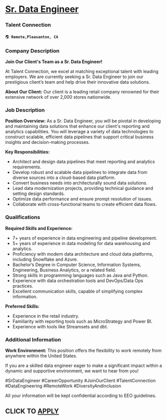 # [Sr. Data Engineer](https://www.remotewlb.com/apply/sr-data-engineer-107304)  
### Talent Connection  
#### `🌎 Remote,Pleasanton, CA`  

### **Company Description**

 **Join Our Client's Team as a Sr. Data Engineer!**

At Talent Connection, we excel at matching exceptional talent with leading employers. We are currently seeking a Sr. Data Engineer to join our prestigious client’s team and help drive their innovative data solutions.

 **About Our Client:** Our client is a leading retail company renowned for their extensive network of over 2,000 stores nationwide.

### **Job Description**

 **Position Overview:** As a Sr. Data Engineer, you will be pivotal in developing and maintaining data solutions that enhance our client's reporting and analytics capabilities. You will leverage a variety of data technologies to construct scalable, efficient data pipelines that support critical business insights and decision-making processes.

 **Key Responsibilities:**

  * Architect and design data pipelines that meet reporting and analytics requirements.
  * Develop robust and scalable data pipelines to integrate data from diverse sources into a cloud-based data platform.
  * Convert business needs into architecturally sound data solutions.
  * Lead data modernization projects, providing technical guidance and setting design standards.
  * Optimize data performance and ensure prompt resolution of issues.
  * Collaborate with cross-functional teams to create efficient data flows.

###  **Qualifications**

 **Required Skills and Experience:**

  * 7+ years of experience in data engineering and pipeline development.
  * 5+ years of experience in data modeling for data warehousing and analytics.
  * Proficiency with modern data architecture and cloud data platforms, including Snowflake and Azure.
  * Bachelor’s Degree in Computer Science, Information Systems, Engineering, Business Analytics, or a related field.
  * Strong skills in programming languages such as Java and Python.
  * Experience with data orchestration tools and DevOps/Data Ops practices.
  * Excellent communication skills, capable of simplifying complex information.

 **Preferred Skills:**

  * Experience in the retail industry.
  * Familiarity with reporting tools such as MicroStrategy and Power BI.
  * Experience with tools like Streamsets and dbt.

###  **Additional Information**

 **Work Environment:** This position offers the flexibility to work remotely from anywhere within the United States.

If you are a skilled data engineer eager to make a significant impact within a dynamic and supportive environment, we want to hear from you!

#SrDataEngineer #CareerOpportunity #JoinOurClient #TalentConnection #DataEngineering #RemoteWork #DiversityAndInclusion

All your information will be kept confidential according to EEO guidelines.

  
## CLICK TO [APPLY](https://www.remotewlb.com/apply/sr-data-engineer-107304)

